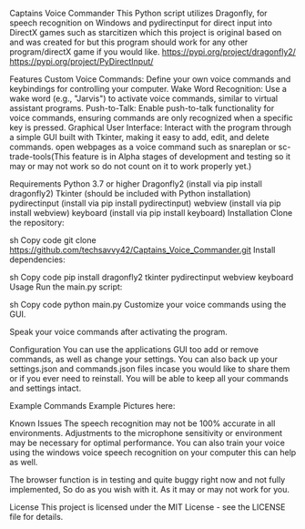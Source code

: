 Captains Voice Commander
This Python script utilizes Dragonfly, for speech recognition on Windows and pydirectinput for direct input into DirectX games such as starcitizen which this project is original based on and was created for but this program should work for any other program/directX game if you would like.
https://pypi.org/project/dragonfly2/
https://pypi.org/project/PyDirectInput/

Features
Custom Voice Commands: Define your own voice commands and keybindings for controlling your computer.
Wake Word Recognition: Use a wake word (e.g., "Jarvis") to activate voice commands, similar to virtual assistant programs.
Push-to-Talk: Enable push-to-talk functionality for voice commands, ensuring commands are only recognized when a specific key is pressed.
Graphical User Interface: Interact with the program through a simple GUI built with Tkinter, making it easy to add, edit, and delete commands.
open webpages as a voice command such as snareplan or sc-trade-tools(This feature is in Alpha stages of development and testing so it may or may not work so do not count on it to work properly yet.)

Requirements
Python 3.7 or higher
Dragonfly2 (install via pip install dragonfly2)
Tkinter (should be included with Python installation)
pydirectinput (install via pip install pydirectinput)
webview (install via pip install webview)
keyboard (install via pip install keyboard)
Installation
Clone the repository:

sh
Copy code
git clone https://github.com/techsavvy42/Captains_Voice_Commander.git
Install dependencies:

sh
Copy code
pip install dragonfly2 tkinter pydirectinput webview keyboard
Usage
Run the main.py script:

sh
Copy code
python main.py
Customize your voice commands using the GUI.

Speak your voice commands after activating the program.

Configuration
You can use the applications GUI too add or remove commands, as well as change your settings. You can also back up your settings.json and commands.json files incase you would like to share them or if you ever need to reinstall. You will be able to keep all your commands and settings intact.

Example Commands
Example Pictures here:

Known Issues
The speech recognition may not be 100% accurate in all environments. Adjustments to the microphone sensitivity or environment may be necessary for optimal performance. You can also train your voice using the windows voice speech recognition on your computer this can help as well.

The browser function is in testing and quite buggy right now and not fully implemented, So do as you wish with it. As it may or may not work for you.

License
This project is licensed under the MIT License - see the LICENSE file for details.
